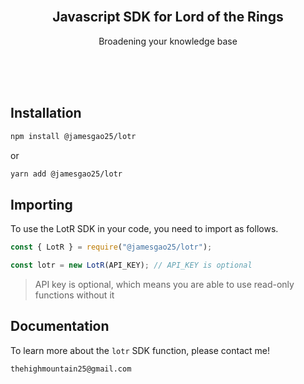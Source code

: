 <div id="top"></div>

<!-- PROJECT LOGO -->
<br />
<div align="center">
  <h2 align="center">Javascript SDK for Lord of the Rings</h2>

  <p align="center">
    <p>Broadening your knowledge base</p>
  </p>
</div>
<br />
<br />
<br />

## **Installation**

```sh
npm install @jamesgao25/lotr
```

or

```sh
yarn add @jamesgao25/lotr
```

## **Importing**

To use the LotR SDK in your code, you need to import as follows.

```javascript
const { LotR } = require("@jamesgao25/lotr");

const lotr = new LotR(API_KEY); // API_KEY is optional
```

> API key is optional, which means you are able to use read-only functions without it

## **Documentation**
To learn more about the `lotr` SDK function, please contact me!

```sh
thehighmountain25@gmail.com
```
